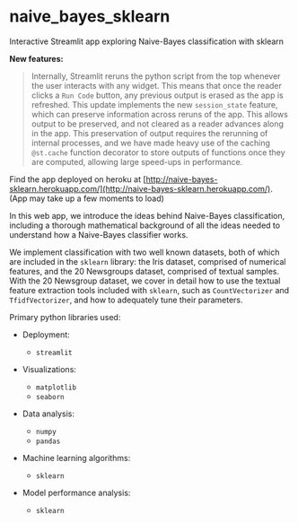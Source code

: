 # naive_bayes_sklearn
Interactive Streamlit app exploring Naive-Bayes classification with sklearn

**New features:**

  >Internally, Streamlit reruns the python script from the top whenever the user interacts with any widget. This means that once the reader clicks a `Run Code` button, any previous output is erased as the app is refreshed. This update implements the new `session_state` feature, which can preserve information across reruns of the app. This allows output to be preserved, and not cleared as a reader advances along in the app. This preservation of output requires the rerunning of internal processes, and we have made heavy use of the caching `@st.cache` function decorator to store outputs of functions once they are computed, allowing large speed-ups in performance.

Find the app deployed on heroku at
[http://naive-bayes-sklearn.herokuapp.com/](http://naive-bayes-sklearn.herokuapp.com/).
(App may take up a few moments to load)

In this web app, we introduce the ideas behind Naive-Bayes classification, including a thorough mathematical background of all the ideas needed to understand how a Naive-Bayes classifier works.

We implement classification with two well known datasets, both of which are included in the `sklearn` library: the Iris dataset, comprised of numerical features, and the 20 Newsgroups dataset, comprised of textual samples. With the 20 Newsgroup dataset, we cover in detail how to use the textual feature extraction tools included with `sklearn`, such as `CountVectorizer` and `TfidfVectorizer`, and how to adequately tune their parameters.

Primary python libraries used:
  - Deployment:
    - `streamlit`

  - Visualizations:
    - `matplotlib`
    - `seaborn`

  - Data analysis:
    - `numpy`
    - `pandas`

  - Machine learning algorithms:
    - `sklearn`

  - Model performance analysis:
    - `sklearn` 